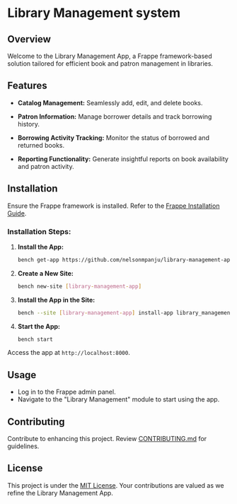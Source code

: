 # Library Management system

## Overview

Welcome to the Library Management App, a Frappe framework-based solution tailored for efficient book and patron management in libraries.

## Features

- **Catalog Management:** Seamlessly add, edit, and delete books.
  
- **Patron Information:** Manage borrower details and track borrowing history.

- **Borrowing Activity Tracking:** Monitor the status of borrowed and returned books.

- **Reporting Functionality:** Generate insightful reports on book availability and patron activity.

## Installation

Ensure the Frappe framework is installed. Refer to the [Frappe Installation Guide](https://frappeframework.com/docs/user/en/installation).

### Installation Steps:

1. **Install the App:**
   ```bash
   bench get-app https://github.com/nelsonmpanju/library-management-app.git
   ```

2. **Create a New Site:**
   ```bash
   bench new-site [library-management-app]
   ```

3. **Install the App in the Site:**
   ```bash
   bench --site [library-management-app] install-app library_management_system
   ```

4. **Start the App:**
   ```bash
   bench start
   ```

Access the app at `http://localhost:8000`.

## Usage

- Log in to the Frappe admin panel.
- Navigate to the "Library Management" module to start using the app.

## Contributing

Contribute to enhancing this project. Review [CONTRIBUTING.md](CONTRIBUTING.md) for guidelines.

## License

This project is under the [MIT License](LICENSE). Your contributions are valued as we refine the Library Management App.
